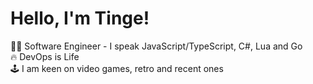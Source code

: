 # Hello, I'm Tinge!

👨‍💻️ Software Engineer - I speak JavaScript/TypeScript, C#, Lua and Go  
🔥 DevOps is Life  
🕹️ I am keen on video games, retro and recent ones  
